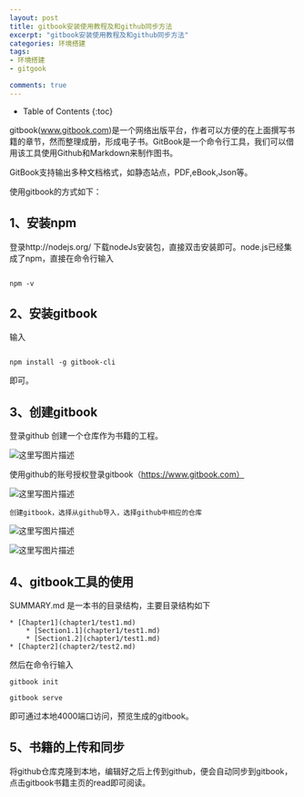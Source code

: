 ```yaml
---
layout: post
title: gitbook安装使用教程及和github同步方法
excerpt: "gitbook安装使用教程及和github同步方法"
categories: 环境搭建
tags: 
- 环境搭建
- gitgook

comments: true
---
```


* Table of Contents
{:toc}

gitbook(www.gitbook.com)是一个网络出版平台，作者可以方便的在上面撰写书籍的章节，然而整理成册，形成电子书。GitBook是一个命令行工具，我们可以借用该工具使用Github和Markdown来制作图书。


GitBook支持输出多种文档格式，如静态站点，PDF,eBook,Json等。


使用gitbook的方式如下：

## 1、安装npm

登录http://nodejs.org/ 下载nodeJs安装包，直接双击安装即可。node.js已经集成了npm，直接在命令行输入 
```

npm -v

```


## 2、安装gitbook

输入

```

npm install -g gitbook-cli

```

即可。


## 3、创建gitbook

登录github 创建一个仓库作为书籍的工程。


 ![这里写图片描述](http://img.blog.csdn.net/20161028231716561?watermark/2/text/aHR0cDovL2Jsb2cuY3Nkbi5uZXQv/font/5a6L5L2T/fontsize/400/fill/I0JBQkFCMA==/dissolve/70/gravity/Center)


使用github的账号授权登录gitbook（https://www.gitbook.com）

 ![这里写图片描述](http://img.blog.csdn.net/20161028232228873?watermark/2/text/aHR0cDovL2Jsb2cuY3Nkbi5uZXQv/font/5a6L5L2T/fontsize/400/fill/I0JBQkFCMA==/dissolve/70/gravity/Center)


    创建gitbook，选择从github导入，选择github中相应的仓库

 ![这里写图片描述](http://img.blog.csdn.net/20161028235020714?watermark/2/text/aHR0cDovL2Jsb2cuY3Nkbi5uZXQv/font/5a6L5L2T/fontsize/400/fill/I0JBQkFCMA==/dissolve/70/gravity/Center)

 ![这里写图片描述](http://img.blog.csdn.net/20161028235039698?watermark/2/text/aHR0cDovL2Jsb2cuY3Nkbi5uZXQv/font/5a6L5L2T/fontsize/400/fill/I0JBQkFCMA==/dissolve/70/gravity/Center)


## 4、gitbook工具的使用

SUMMARY.md 是一本书的目录结构，主要目录结构如下


```
* [Chapter1](chapter1/test1.md)
    * [Section1.1](chapter1/test1.md)
    * [Section1.2](chapter1/test1.md)
* [Chapter2](chapter2/test2.md)

```

然后在命令行输入 


```
gitbook init

gitbook serve

```


即可通过本地4000端口访问，预览生成的gitbook。


## 5、书籍的上传和同步

将github仓库克隆到本地，编辑好之后上传到github，便会自动同步到gitbook，点击gitbook书籍主页的read即可阅读。


